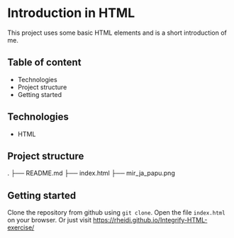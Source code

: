 # Introduction in HTML

This project uses some basic HTML elements and is a short introduction of me.

## Table of content

- Technologies
- Project structure
- Getting started

## Technologies

- HTML

## Project structure
.
├── README.md
├── index.html
├── mir_ja_papu.png

## Getting started

Clone the repository from github using `git clone`.
Open the file `index.html` on your browser.
Or just visit https://rheidi.github.io/Integrify-HTML-exercise/
